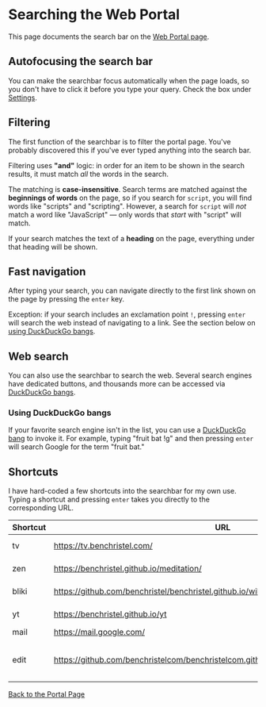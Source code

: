 # Searching the Web Portal

This page documents the search bar on the [Web Portal page](/portal/).

## Autofocusing the search bar

You can make the searchbar focus automatically when the page loads, so you don't have to click it before you type your query. Check the box under [Settings](/portal#settings).

## Filtering

The first function of the searchbar is to filter the portal page. You've probably discovered this if you've ever typed anything into the search bar.

Filtering uses **"and"** logic: in order for an item to be shown in the search results, it must match _all_ the words in the search.

The matching is **case-insensitive**. Search terms are matched against the **beginnings of words** on the page, so if you search for `script`, you will find words like "scripts" and "scripting". However, a search for `script` will _not_ match a word like "JavaScript" — only words that _start_ with "script" will match.

If your search matches the text of a **heading** on the page, everything under that heading will be shown.

## Fast navigation

After typing your search, you can navigate directly to the first link shown on the page by pressing the `enter` key.

Exception: if your search includes an exclamation point `!`, pressing `enter` will search the web instead of navigating to a link. See the section below on [using DuckDuckGo bangs](#using-duckduckgo-bangs).

## Web search

You can also use the searchbar to search the web. Several search engines have dedicated buttons, and thousands more can be accessed via [DuckDuckGo bangs](#using-duckduckgo-bangs).

### Using DuckDuckGo bangs

If your favorite search engine isn't in the list, you can use a [DuckDuckGo bang](https://duckduckgo.com/bangs) to invoke it. For example, typing "fruit bat !g" and then pressing `enter` will search Google for the term "fruit bat."

## Shortcuts

I have hard-coded a few shortcuts into the searchbar for my own use. Typing a shortcut and pressing `enter` takes you directly to the corresponding URL.

| Shortcut | URL | Description |
| -------- | --- | ----------- |
| tv       | https://tv.benchristel.com/ | Culture Machine
| zen      | https://benchristel.github.io/meditation/ | Meditation timer
| bliki    | https://github.com/benchristel/benchristel.github.io/wiki | My digital garden
| yt       | https://benchristel.github.io/yt | YouTube prophylactic
| mail     | https://mail.google.com/ | GMail
| edit     | https://github.com/benchristelcom/benchristelcom.github.io/edit/main/src/portal/index.md | Suggest a change to the portal page

<div class="space-32"></div>


<div class="centered-text">

[Back to the Portal Page](index.md)

</div>